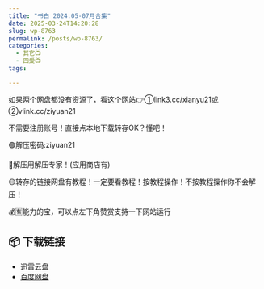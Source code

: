 ```yaml
---
title: "书白 2024.05-07月合集"
date: 2025-03-24T14:20:28
slug: wp-8763
permalink: /posts/wp-8763/
categories:
  - 其它📺
  - 四爱📺
tags:

---
```


如果两个网盘都没有资源了，看这个网站👉①link3.cc/xianyu21或②vlink.cc/ziyuan21

不需要注册账号！直接点本地下载转存OK？懂吧！

🟢解压密码:ziyuan21

🔵解压用解压专家！(应用商店有)

🟡转存的链接网盘有教程！一定要看教程！按教程操作！不按教程操作你不会解压！

💰🈶能力的宝，可以点左下角赞赏支持一下网站运行

## 📦 下载链接
- [迅雷云盘](https://blziyuan21.com/pay-download/8763?key=9dbc0d3ae0&down_id=0)
- [百度网盘](https://blziyuan21.com/pay-download/8763?key=9dbc0d3ae0&down_id=1)

